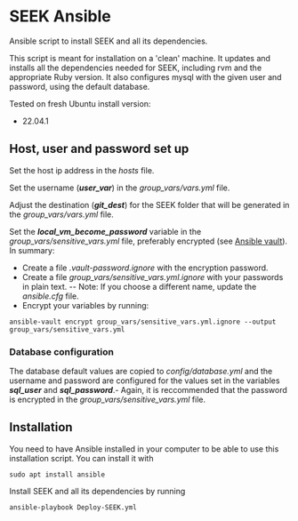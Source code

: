 # SEEK Ansible

Ansible script to install SEEK and all its dependencies.

This script is meant for installation on a 'clean' machine. 
It updates and installs all the dependencies needed for SEEK, including rvm and the appropriate Ruby version.
It also configures mysql with the given user and password, using the default database.

Tested on fresh Ubuntu install version:
   - 22.04.1


## Host, user and password set up

Set the host ip address in the *hosts* file.

Set the username (***user_var***) in the *group_vars/vars.yml* file.

Adjust the destination (***git_dest***) for the SEEK folder that will be generated in the *group_vars/vars.yml* file.

Set the ***local_vm_become_password*** variable in the *group_vars/sensitive_vars.yml* file, preferably encrypted (see [Ansible vault](https://docs.ansible.com/ansible/2.8/user_guide/vault.html#variable-level-encryption)). In summary:

 - Create a file *.vault-password.ignore* with the encryption password.
 - Create a file *group_vars/sensitive_vars.yml.ignore* with your passwords in plain text. 
    -- Note: If you choose a different name, update the *ansible.cfg* file.
 - Encrypt your variables by running:
 ```
 ansible-vault encrypt group_vars/sensitive_vars.yml.ignore --output group_vars/sensitive_vars.yml
 ```

### Database configuration

The database default values are copied to *config/database.yml* and the username and password are configured for the values set in the variables ***sql_user*** and ***sql_password***.- Again, it is reccommended that the password is encrypted in the *group_vars/sensitive_vars.yml* file.


## Installation

You need to have Ansible installed in your computer to be able to use this installation script. You can install it with
```
sudo apt install ansible
```


Install SEEK and all its dependencies by running
```
ansible-playbook Deploy-SEEK.yml
```